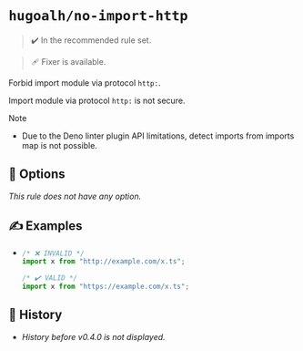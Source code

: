 # `hugoalh/no-import-http`

> ✔️ In the recommended rule set.

> 🩹 Fixer is available.

Forbid import module via protocol `http:`.

Import module via protocol `http:` is not secure.

> [!NOTE]
> - Due to the Deno linter plugin API limitations, detect imports from imports map is not possible.

## 🔧 Options

*This rule does not have any option.*

## ✍️ Examples

- ```ts
  /* ❌ INVALID */
  import x from "http://example.com/x.ts";

  /* ✔️ VALID */
  import x from "https://example.com/x.ts";
  ```

## 📜 History

- *History before v0.4.0 is not displayed.*
